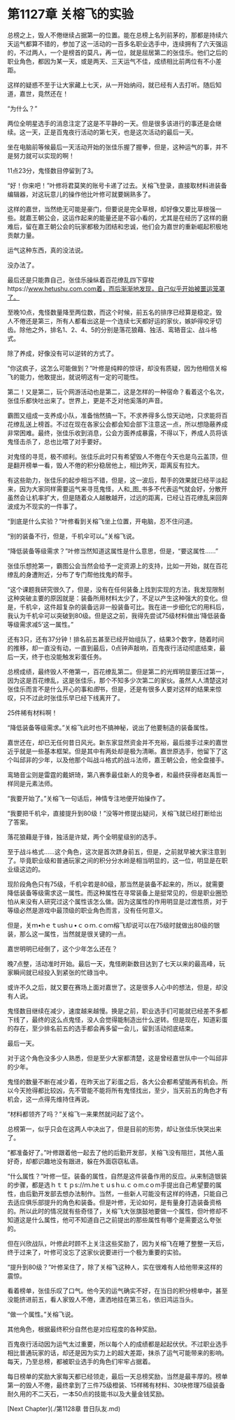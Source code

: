 # 第1127章 关榕飞的实验

总榜之上，毁人不倦继续占据第一的位置。能在总榜上名列前茅的，那都是持续六天运气都算不错的，参加了这一活动的一百多名职业选手中，连续拥有了六天强运的，不过两人，一个是榜首的莫凡，再一位，就是屈居第二的张佳乐。他们之后的职业角色，都因为某一天，或是两天、三天运气不佳，成绩相比前两位有不小差距。

这样的疑惑不至于让大家藏上七天，从一开始纳闷，就已经有人去打听。随后知道，嘉世，竟然还在！

“为什么？”

两位全明星选手的消息注定了这是不平静的一天。但是很多该进行的事还是会继续。这一天，正是百鬼夜行活动的第七天，也是这次活动的最后一天。

坐在电脑前等候最后一天活动开始的张佳乐握了握拳，但是，这种运气的事，并不是努力就可以实现的啊！

11点23分，鬼怪数目停留到了3。

“好！你来吧！”叶修将君莫笑的账号卡递了过去。关榕飞登录，直接取材料进装备编辑器，对这玩意儿的操作他比叶修可就要娴熟多了。

这样的嘉世，当然绝无可能是豪门，但要说是完全草根，却好像又要比草根强一些。就嘉王朝公会，这运作起来的能量还是不容小看的，尤其是在经历了这样的磨难后，留在嘉王朝公会的玩家都极为团结和忠诚，他们会为嘉世的重新崛起积极地贡献力量。

运气这种东西，真的没法说。

没办法了。

最后还是只能靠自己，张佳乐操纵着百花缭乱四下穿梭https://www.hetushu.com.com着，而后渐渐地发现，自己似乎开始被噩运笼罩了。

至晚10点，鬼怪数量降至两位数，而这个时候，前五名的排序已经算是稳定。毁人不倦还是第三，所有人都看出这是一个连续七天都好运的家伙，嫉妒得咬牙切齿。除他之外，排名1、2、4、5的分别是落花狼藉、独活、鸾辂音尘、战斗格式。

除了养成，好像没有可以逆转的方式了。

“你这疯子，这怎么可能做到？”叶修是纯粹的惊讶，却没有质疑，因为他相信关榕飞的能力，他敢提出，就说明这有一定的可能性。

第二！又是第二，玩个网游活动也是第二，这是怎样的一种宿命？看着这个名次，张佳乐都快吐出来了。世界上，更是不乏对他奚落的声音。

霸图又组成一支养成小队，准备悄然搞一下。不求养得多么惊天动地，只求能将百花缭乱送上榜首。不过在现在各家公会都会知会部下注意这一点，所以想隐蔽养成非常困难。最终，张佳乐收到消息，公会方面养成暴露，不得以下，养成人员将该鬼怪击杀了，总也比喂了对手要好。

对鬼怪的寻觅，极不顺利。张佳乐此时只有希望毁人不倦在今天也是乌云盖顶，但是翻开榜单一看，毁人不倦的积分稳居他上，相比昨天，距离反有拉大。

有这些助力，张佳乐的起步相当不错，但是，这一波后，帮手的效果就已经平淡起来，因为大家同样需要运气来寻觅鬼怪，人和_图_书多不代表运气就会好，分散开虽然会让机率扩大，但是随着众人越散越开，过远的距离，已经让百花缭乱来回奔波成为不现实的一件事了。

“到底是什么实验？”叶修看到关榕飞坐上位置，开电脑，忍不住问道。

“别的装备不行，但是，千机伞可以。”关榕飞说。

“降低装备等级需求？”叶修当然知道这属性是什么意思，但是，“要这属性……”

张佳乐想抢第一，霸图公会当然会给予一定资源上的支持，比如一开始，就在百花缭乱的身遭附近，分布了专门帮他找鬼的帮手。

“这个课题我研究很久了，但是，没有在任何装备上找到实现的方法，我发现限制这种突破主要的原因就是：装备所用材料太少了，不足以产生这种强大的变化。但是，千机伞，这件超复杂的装备远非一般装备可比。我在进一步细化它的用料后，我认为千机伞可以突破到80级。但是这之前，我得先尝试75级材料做出‘降低装备等级需求减5’这一属性。”

还有3只，还有37分钟！排名前五甚至已经开始组队了，结果3个数字，随着时间的推移，却一直没有动，一直到最后，0点钟声敲响，百鬼夜行活动彻底结束，最后一天，终于也没能触发彩蛋任务。

总榜成绩，最终毁人不倦第一，百花缭乱第二。但是第二的光辉明显要压过第一，因为这是百花缭乱，这是张佳乐，那个不知多少次第二的家伙。虽然人人清楚这对张佳乐而言不是什么开心的事和*图*书，但是，还是有很多人要对这样的结果来惊叹，只不过此时张佳乐早已经下线离开了。

25件稀有材料啊！

“降低装备等级需求。”关榕飞此时也不搞神秘，说出了他要制造的装备属性。

嘉世还在，却已无任何昔日风光。新东家显然资金并不充裕，最后接手过来的嘉世近乎就是一些基本框架。但是其中有两处却是极为清晰。嘉世原选手，他留下了这个叫邱非的少年，以及他那个叫战斗格式的战斗法师，嘉王朝公会，他全盘接手。

鸾辂音尘则是雷霆的戴妍琦，第八赛季最佳新人的竞争者，和最终获得者赵禹哲一样同是元素法师。

“我要开始了。”关榕飞一句话后，神情专注地便开始操作了。

“我要把千机伞，直接提升到80级！”没等叶修提出疑问，关榕飞就已经打断给出了答案。

落花狼藉是于锋，独活是许斌，两个全明星级别的选手。

至于战斗格式……这个角色，这次是首次跻身前五，但是，之前就早被大家注意到了。毕竟职业级和普通玩家之间的积分分水岭是相当明显的，这一位，明显是在职业级这边的。

现阶段角色只有75级，千机伞若是80级，那当然是装备不起来的，所以，就需要降低装备等级需求这一属性。而这种属性在寻常装备上是挺常见的，但是职业圈恐怕从来没有人研究过这个属性该怎么做。因为这属性的作用明显是过渡性质，对于等级必然是游戏中最顶级的职业角色而言，没有任何意义。

但是，关ｍ•hｅｔushｕ•ｃｏｍ.ｃoｍ榕飞却说可以在75级时就做出80级的银装，那么这一属性，当然就是很关键的一点。

嘉世明明已经倒了，这个少年怎么还在？

晚7点整，活动准时开始。最后一天，鬼怪刷新数目达到了七天以来的最高峰，玩家瞬间就已经投入到紧张的忙碌当中。

或许不久之后，就又要在赛场上面对嘉世了。这是很多人心中的想法，但是，却没有人说。

鬼怪数目继续在减少，速度越来越慢。换是之前，职业选手们可能就已经差不多都下线了，最终的这么点鬼怪，没人会觉得能制造出什么逆转。但是现在，知道彩蛋的存在，至少排名前五的选手都会再多留一会儿，留到活动彻底结束。

最后一天。

对于这个角色没多少人熟悉，但是至少大家都清楚，这是曾经嘉世队中一个叫邱非的少年。

鬼怪的数量不断在减少着，在昨天出了彩蛋之后，各大公会都希望能再有机会。所以今天抢得都比较凶，先不管能不能将所有鬼怪找出，至少，当天前五的角色才有机会，这一点得先维持住再说。

“材料都领齐了吗？”关榕飞一来果然就问起了这个。

总榜第一，似乎只会在这两人中决出了，但是目前的形势，却让张佳乐快哭出来了。

“都准备好了。”叶修跟着他一起去了他的后勤开发部，关榕飞没有阻拦，其他人虽好奇，却都识趣地没有跟进，躲在外面窃窃私语。

“什么属性？”叶修一怔。装备的属性，自然是这件装备作用的反应。从来制造银装的步骤，都是选ｈｔｔｐs://ｍ.heｔｕsｈu.ｃｏm.cｏm手提出自己希望要的属性，由后勤开发部去想办法制作。当然，一些新人可能没有这样的待遇，只能自己去适应俱乐部提升的角色和装备。但是叶修，无论如何，是有量身打造装备资格的。所以此时的情况就有些奇怪了，关榕飞大张旗鼓地要做一个属性，但叶修却不知道这是什么属性，他可不知道自己之前提出的那些属性有哪个是需要这么夸张的。

但在兴欣战队，叶修此时顾不上关注这些奖励了，因为关榕飞在睡了整整一天后，终于过来了，叶修可没忘了这家伙说要进行一个极为重要的实验。

“提升到80级？”叶修呆住了，除了关榕飞这种人，实在很难有人给他带来这样的震惊。

看着榜单，张佳乐叹了口气。他今天的运气确实不好，在当日的积分榜单中，甚至没能挤进前五，看人家毁人不倦，潇洒地挂在第三名，依旧鸿运当头。

“做一个属性。”关榕飞说。

其他角色，根据最终积分自然也是对应程度的各种奖励。

百鬼夜行活动因为运气太过重要，所以每个人的成绩都是起起伏伏。不过职业选手相比普通玩家的话，却还是因为实力上的超大差距，抹杀了运气可能带来的影响。每天，乃至总榜，都被职业选手的角色们牢牢占据着。

每日榜单的奖励大家每天都已经领走，最后一天总榜奖励，当然是最丰厚的。榜单第一的毁人不倦，最终拿到了三件75级橙装、15样稀有材料、30块修理75级装备耐久用的不二天石，一本50点的技能书以及大量金钱奖励。



[Next Chapter](./第1128章 昔日队友.md)
